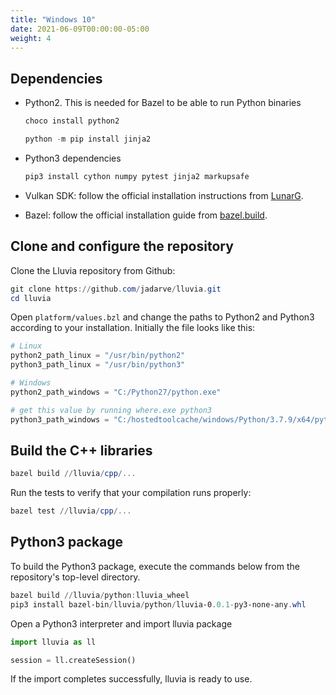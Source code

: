 ```yaml
---
title: "Windows 10"
date: 2021-06-09T00:00:00-05:00
weight: 4
---
```


## Dependencies

* Python2. This is needed for Bazel to be able to run Python binaries

    ```powershell
    choco install python2

    python -m pip install jinja2
    ```

* Python3 dependencies

    ```powershell
    pip3 install cython numpy pytest jinja2 markupsafe
    ```

* Vulkan SDK: follow the official installation instructions from [LunarG](https://vulkan.lunarg.com/sdk/home#windows).

* Bazel: follow the official installation guide from [bazel.build](https://docs.bazel.build/versions/4.1.0/install-windows.html).


## Clone and configure the repository

Clone the Lluvia repository from Github:

```powershell
git clone https://github.com/jadarve/lluvia.git
cd lluvia
```

Open `platform/values.bzl` and change the paths to Python2 and Python3 according to your installation. Initially the file looks like this:

```python
# Linux
python2_path_linux = "/usr/bin/python2"
python3_path_linux = "/usr/bin/python3"

# Windows
python2_path_windows = "C:/Python27/python.exe"

# get this value by running where.exe python3
python3_path_windows = "C:/hostedtoolcache/windows/Python/3.7.9/x64/python3.exe"
```

## Build the C++ libraries

```powershell
bazel build //lluvia/cpp/...
```
Run the tests to verify that your compilation runs properly:

```powershell
bazel test //lluvia/cpp/...
```


## Python3 package

To build the Python3 package, execute the commands below from the repository's top-level directory.

```powershell
bazel build //lluvia/python:lluvia_wheel
pip3 install bazel-bin/lluvia/python/lluvia-0.0.1-py3-none-any.whl
```

Open a Python3 interpreter and import lluvia package

```python 
import lluvia as ll

session = ll.createSession()
```

If the import completes successfully, lluvia is ready to use.
